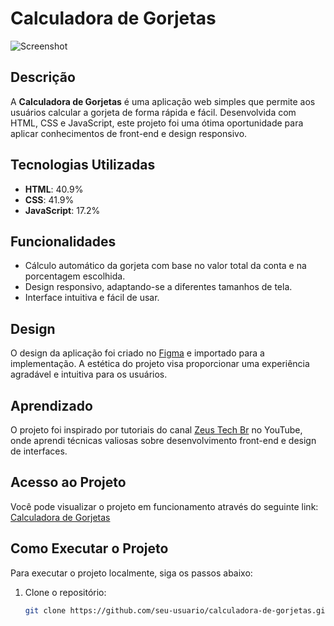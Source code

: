 # Calculadora de Gorjetas

![Screenshot](https://link-da-sua-imagem-aqui) <!-- Adicione uma captura de tela do seu projeto -->

## Descrição

A **Calculadora de Gorjetas** é uma aplicação web simples que permite aos usuários calcular a gorjeta de forma rápida e fácil. Desenvolvida com HTML, CSS e JavaScript, este projeto foi uma ótima oportunidade para aplicar conhecimentos de front-end e design responsivo.

## Tecnologias Utilizadas

- **HTML**: 40.9%
- **CSS**: 41.9%
- **JavaScript**: 17.2%

## Funcionalidades

- Cálculo automático da gorjeta com base no valor total da conta e na porcentagem escolhida.
- Design responsivo, adaptando-se a diferentes tamanhos de tela.
- Interface intuitiva e fácil de usar.

## Design

O design da aplicação foi criado no [Figma](https://www.figma.com/design/NzVdjYWQ3dIrZQirSkzBB7/Calculadora-de-gorjetas?node-id=0-1&node-type=canvas&t=zC8OhwWQJjzJ2pGk-0) e importado para a implementação. A estética do projeto visa proporcionar uma experiência agradável e intuitiva para os usuários.

## Aprendizado

O projeto foi inspirado por tutoriais do canal [Zeus Tech Br](https://www.youtube.com/@zeustechbr) no YouTube, onde aprendi técnicas valiosas sobre desenvolvimento front-end e design de interfaces.

## Acesso ao Projeto

Você pode visualizar o projeto em funcionamento através do seguinte link: [Calculadora de Gorjetas](https://calculadoradegorjeta.vercel.app/)

## Como Executar o Projeto

Para executar o projeto localmente, siga os passos abaixo:

1. Clone o repositório:
   ```bash
   git clone https://github.com/seu-usuario/calculadora-de-gorjetas.git
